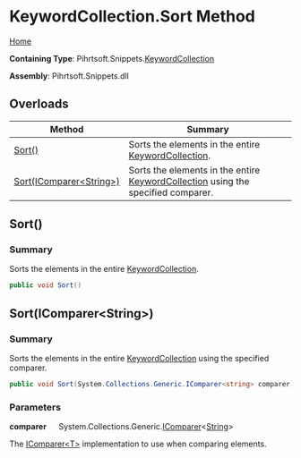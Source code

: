# KeywordCollection\.Sort Method

[Home](../../../../README.md)

**Containing Type**: Pihrtsoft\.Snippets\.[KeywordCollection](../README.md)

**Assembly**: Pihrtsoft\.Snippets\.dll

## Overloads

| Method | Summary |
| ------ | ------- |
| [Sort()](#Pihrtsoft_Snippets_KeywordCollection_Sort) | Sorts the elements in the entire [KeywordCollection](../README.md)\. |
| [Sort(IComparer\<String>)](#Pihrtsoft_Snippets_KeywordCollection_Sort_System_Collections_Generic_IComparer_System_String__) | Sorts the elements in the entire [KeywordCollection](../README.md) using the specified comparer\. |

## Sort\(\) <a name="Pihrtsoft_Snippets_KeywordCollection_Sort"></a>

### Summary

Sorts the elements in the entire [KeywordCollection](../README.md)\.

```csharp
public void Sort()
```

## Sort\(IComparer\<String>\) <a name="Pihrtsoft_Snippets_KeywordCollection_Sort_System_Collections_Generic_IComparer_System_String__"></a>

### Summary

Sorts the elements in the entire [KeywordCollection](../README.md) using the specified comparer\.

```csharp
public void Sort(System.Collections.Generic.IComparer<string> comparer)
```

### Parameters

**comparer** &emsp; System\.Collections\.Generic\.[IComparer](https://docs.microsoft.com/en-us/dotnet/api/system.collections.generic.icomparer-1)\<[String](https://docs.microsoft.com/en-us/dotnet/api/system.string)>

The [IComparer\<T>](https://docs.microsoft.com/en-us/dotnet/api/system.collections.generic.icomparer-1) implementation to use when comparing elements\.